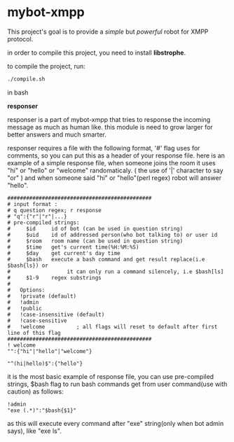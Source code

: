 mybot-xmpp
==========

This project's goal is to provide a *simple* but *powerful* robot for XMPP protocol.

in order to compile this project, you need to install **libstrophe**.


to compile the project, run:
```bash
./compile.sh
```
in bash


**responser**

responser is a part of mybot-xmpp that tries to response the incoming message
as much as human like. this module is need to grow larger for better answers
and much smarter.

responser requires a file with the following format, '#' flag uses for comments, so you can put this as a header of your response file.
here is an example of a simple response file, when someone joins the room it uses 
"hi" or "hello" or "welcome" randomaticaly. ( the use of '|' character to say "or" )
and when someone said "hi" or "hello"(perl regex) robot will answer "hello".
```
##############################################
# input format :
# q question regex; r response
# "q":{"r"|"r"|...}
# pre-compiled strings:
#     $id 	  id of bot (can be used in question string)
#	  $uid	  id of addressed person(who bot talking to) or user id
#	  $room	  room name (can be used in question string)
#	  $time	  get's current time(%H:%M:%S)
#	  $day	  get current's day time
#	  $bash   execute a bash command and get result replace(i.e $bash{ls}) or 
#                  it can only run a command silencely, i.e $bash[ls]
#     $1-9	  regex substrings
#
#	Options:
#	!private (default)
#   !admin
#	!public
#	!case-insensitive (default)
#	!case-sensitive
#	!welcome		  ; all flags will reset to default after first line of this flag
##############################################
! welcome
"":{"hi"|"hello"|"welcome"}

"^(hi|hello)$":{"hello"}
```
it is the most basic example of response file, you can use pre-compiled strings, $bash flag to run bash commands get from user command(use with caution) as follows:
```
!admin
"exe (.*)":"$bash{$1}"
```
as this will execute every command after "exe" string(only when bot admin says), like "exe ls".
